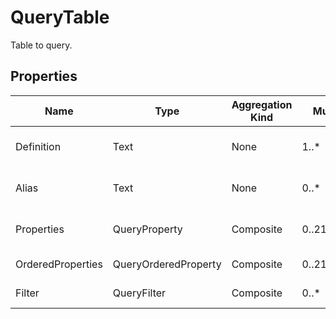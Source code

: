 # QueryTable
Table to query.
## Properties
|Name|Type|Aggregation Kind|Multiplicity|Description|
|--|--|--|--|--|
|Definition|Text|None|1..*|Name of the Entity Definition.|
|Alias|Text|None|0..*|Alias to the table selected.|
|Properties|QueryProperty|Composite|0..2147483647|Properties of the Table.|
|OrderedProperties|QueryOrderedProperty|Composite|0..2147483647|Properties to order.|
|Filter|QueryFilter|Composite|0..*|Condition to apply.|
